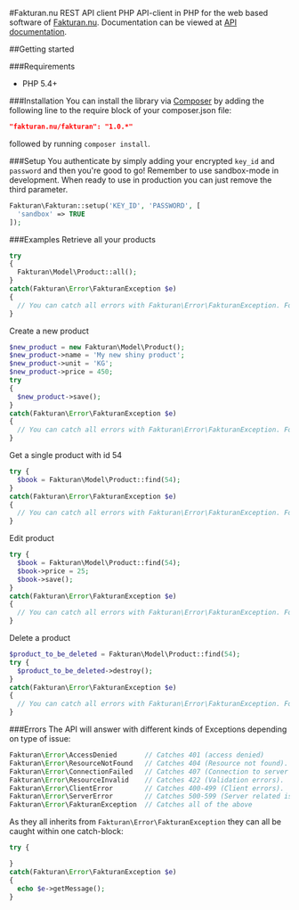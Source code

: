 #Fakturan.nu REST API client PHP
API-client in PHP for the web based software of [Fakturan.nu](https://fakturan.nu). Documentation can be viewed at [API documentation](https://sandbox.fakturan.nu/apidocs/).

##Getting started

###Requirements
- PHP 5.4+

###Installation
You can install the library via [Composer](http://getcomposer.org) by adding the following line to the require block of your composer.json file:

```json
"fakturan.nu/fakturan": "1.0.*"
```
  
followed by running `composer install`.

###Setup
You authenticate by simply adding your encrypted `key_id` and `password` and then you're good to go! Remember to use sandbox-mode in development. When ready to use in production you can just remove the third parameter.

```php
Fakturan\Fakturan::setup('KEY_ID', 'PASSWORD', [
  'sandbox' => TRUE 
]);
```

###Examples
Retrieve all your products

```php
try 
{
  Fakturan\Model\Product::all();
}
catch(Fakturan\Error\FakturanException $e)
{
  // You can catch all errors with Fakturan\Error\FakturanException. For more specific exceptions see the [Errors section](#user-content-errors).
}
```
Create a new product

```php
$new_product = new Fakturan\Model\Product();
$new_product->name = 'My new shiny product';
$new_product->unit = 'KG';
$new_product->price = 450;
try
{
  $new_product->save();
}
catch(Fakturan\Error\FakturanException $e)
{
  // You can catch all errors with Fakturan\Error\FakturanException. For more specific exceptions see the [Errors section](#user-content-errors).
}
```
  
Get a single product with id 54

```php
try {
  $book = Fakturan\Model\Product::find(54);
}
catch(Fakturan\Error\FakturanException $e)
{
  // You can catch all errors with Fakturan\Error\FakturanException. For more specific exceptions see the [Errors section](#user-content-errors).
}
```
  
Edit product

```php
try {
  $book = Fakturan\Model\Product::find(54);
  $book->price = 25;
  $book->save();
}
catch(Fakturan\Error\FakturanException $e)
{
  // You can catch all errors with Fakturan\Error\FakturanException. For more specific exceptions see the [Errors section](#user-content-errors).
}
```
  
Delete a product

```php
$product_to_be_deleted = Fakturan\Model\Product::find(54);
try {
  $product_to_be_deleted->destroy();
}
catch(Fakturan\Error\FakturanException $e)
{
  // You can catch all errors with Fakturan\Error\FakturanException. For more specific exceptions see the [Errors section](#user-content-errors).
}
``` 


###Errors
The API will answer with different kinds of Exceptions depending on type of issue:

```php
Fakturan\Error\AccessDenied       // Catches 401 (access denied) 
Fakturan\Error\ResourceNotFound   // Catches 404 (Resource not found). 
Fakturan\Error\ConnectionFailed   // Catches 407 (Connection to server failed).
Fakturan\Error\ResourceInvalid    // Catches 422 (Validation errors).
Fakturan\Error\ClientError        // Catches 400-499 (Client errors).
Fakturan\Error\ServerError        // Catches 500-599 (Server related issues).
Fakturan\Error\FakturanException  // Catches all of the above
```

As they all inherits from `Fakturan\Error\FakturanException` they can all be caught within one catch-block:

```php
try {

}
catch(Fakturan\Error\FakturanException $e) 
{
  echo $e->getMessage();
}
```